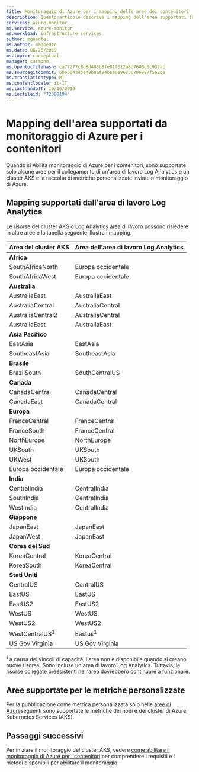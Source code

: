 ```yaml
---
title: Monitoraggio di Azure per i mapping delle aree dei contenitori
description: Questo articolo descrive i mapping dell'area supportati tra monitoraggio di Azure per contenitori, Log Analytics area di lavoro e metriche personalizzate.
services: azure-monitor
ms.service: azure-monitor
ms.workload: infrastructure-services
author: mgoedtel
ms.author: magoedte
ms.date: 06/26/2019
ms.topic: conceptual
manager: carmonm
ms.openlocfilehash: ca77277c8d8d405b8fe81f612a8d7600d3c937ab
ms.sourcegitcommit: bb65043d5e49b8af94bba0e96c36796987f5a2be
ms.translationtype: MT
ms.contentlocale: it-IT
ms.lasthandoff: 10/16/2019
ms.locfileid: "72388194"
---
```

# <a name="region-mappings-supported-by-azure-monitor-for-containers"></a>Mapping dell'area supportati da monitoraggio di Azure per i contenitori

 Quando si Abilita monitoraggio di Azure per i contenitori, sono supportate solo alcune aree per il collegamento di un'area di lavoro Log Analytics e un cluster AKS e la raccolta di metriche personalizzate inviate a monitoraggio di Azure.

## <a name="log-analytics-workspace-supported-mappings"></a>Mapping supportati dall'area di lavoro Log Analytics

Le risorse del cluster AKS o Log Analytics area di lavoro possono risiedere in altre aree e la tabella seguente illustra i mapping.

|**Area del cluster AKS** | **Area dell'area di lavoro Log Analytics** |
|-----------------------|------------------------------------|
|**Africa** | |
|SouthAfricaNorth |Europa occidentale |
|SouthAfricaWest |Europa occidentale |
|**Australia** | |
|AustraliaEast |AustraliaEast |
|AustraliaCentral |AustraliaCentral |
|AustraliaCentral2 |AustraliaCentral |
|AustraliaEast |AustraliaEast |
|**Asia Pacifico** | |
|EastAsia |EastAsia |
|SoutheastAsia |SoutheastAsia |
|**Brasile** | |
|BrazilSouth | SouthCentralUS |
|**Canada** ||
|CanadaCentral |CanadaCentral |
|CanadaEast |CanadaCentral |
|**Europa** | |
|FranceCentral |FranceCentral |
|FranceSouth |FranceCentral |
|NorthEurope |NorthEurope |
|UKSouth |UKSouth |
|UKWest |UKSouth |
|Europa occidentale |Europa occidentale |
|**India** | |
|CentralIndia |CentralIndia |
|SouthIndia |CentralIndia |
|WestIndia |CentralIndia |
|**Giappone** | |
|JapanEast |JapanEast |
|JapanWest |JapanEast |
|**Corea del Sud** | |
|KoreaCentral |KoreaCentral |
|KoreaSouth |KoreaCentral |
|**Stati Uniti** | |
|CentralUS |CentralUS|
|EastUS |EastUS |
|EastUS2 |EastUS2 |
|WestUS |WestUS |
|WestUS2 |WestUS2 |
|WestCentralUS<sup>1</sup>|Eastus<sup>1</sup>|
|US Gov Virginia |US Gov Virginia |

<sup>1</sup> a causa dei vincoli di capacità, l'area non è disponibile quando si creano nuove risorse. Sono incluse un'area di lavoro Log Analytics. Tuttavia, le risorse collegate preesistenti nell'area dovrebbero continuare a funzionare.

## <a name="custom-metrics-supported-regions"></a>Aree supportate per le metriche personalizzate

Per la pubblicazione come metrica personalizzata solo nelle [aree di Azure](../platform/metrics-custom-overview.md#supported-regions)seguenti sono supportate le metriche dei nodi e dei cluster di Azure Kubernetes Services (AKS).

## <a name="next-steps"></a>Passaggi successivi

Per iniziare il monitoraggio del cluster AKS, vedere [come abilitare il monitoraggio di Azure per i contenitori](container-insights-onboard.md) per comprendere i requisiti e i metodi disponibili per abilitare il monitoraggio.  
